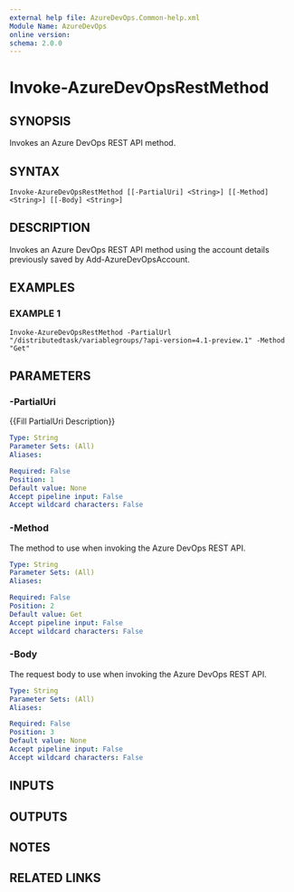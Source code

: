 ```yaml
---
external help file: AzureDevOps.Common-help.xml
Module Name: AzureDevOps
online version:
schema: 2.0.0
---
```


# Invoke-AzureDevOpsRestMethod

## SYNOPSIS
Invokes an Azure DevOps REST API method.

## SYNTAX

```
Invoke-AzureDevOpsRestMethod [[-PartialUri] <String>] [[-Method] <String>] [[-Body] <String>]
```

## DESCRIPTION
Invokes an Azure DevOps REST API method using the account details previously saved by Add-AzureDevOpsAccount.

## EXAMPLES

### EXAMPLE 1
```
Invoke-AzureDevOpsRestMethod -PartialUrl "/distributedtask/variablegroups/?api-version=4.1-preview.1" -Method "Get"
```

## PARAMETERS

### -PartialUri
{{Fill PartialUri Description}}

```yaml
Type: String
Parameter Sets: (All)
Aliases:

Required: False
Position: 1
Default value: None
Accept pipeline input: False
Accept wildcard characters: False
```

### -Method
The method to use when invoking the Azure DevOps REST API.

```yaml
Type: String
Parameter Sets: (All)
Aliases:

Required: False
Position: 2
Default value: Get
Accept pipeline input: False
Accept wildcard characters: False
```

### -Body
The request body to use when invoking the Azure DevOps REST API.

```yaml
Type: String
Parameter Sets: (All)
Aliases:

Required: False
Position: 3
Default value: None
Accept pipeline input: False
Accept wildcard characters: False
```

## INPUTS

## OUTPUTS

## NOTES

## RELATED LINKS
